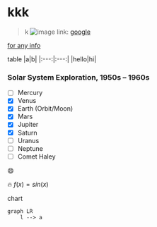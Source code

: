 # kkk

> k
![image](./logging.png)
link: [google](https://www.google.com)

[for any info](https://github.com/shd101wyy/markdown-preview-enhanced/tree/master/docs)

table
|a|b|
|:---:|:---:|
|hello|hi|



### Solar System Exploration, 1950s – 1960s

- [ ] Mercury
- [x] Venus
- [x] Earth (Orbit/Moon)
- [x] Mars
- [x] Jupiter
- [x] Saturn
- [ ] Uranus
- [ ] Neptune
- [ ] Comet Haley

:smile:

🔥
$f(x)= sin(x)$

chart

```mermaid
graph LR
    l --> a
```
